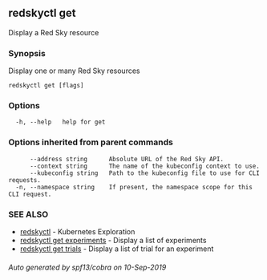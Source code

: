 ## redskyctl get

Display a Red Sky resource

### Synopsis

Display one or many Red Sky resources

```
redskyctl get [flags]
```

### Options

```
  -h, --help   help for get
```

### Options inherited from parent commands

```
      --address string      Absolute URL of the Red Sky API.
      --context string      The name of the kubeconfig context to use.
      --kubeconfig string   Path to the kubeconfig file to use for CLI requests.
  -n, --namespace string    If present, the namespace scope for this CLI request.
```

### SEE ALSO

* [redskyctl](redskyctl.md)	 - Kubernetes Exploration
* [redskyctl get experiments](redskyctl_get_experiments.md)	 - Display a list of experiments
* [redskyctl get trials](redskyctl_get_trials.md)	 - Display a list of trial for an experiment

###### Auto generated by spf13/cobra on 10-Sep-2019

